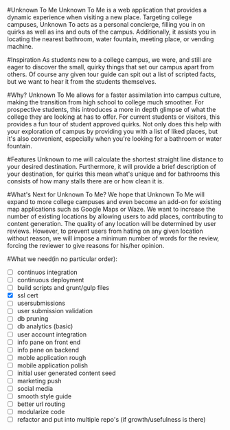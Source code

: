 #Unknown To Me
Unknown To Me is a web application that provides a dynamic experience when visiting a new place. Targeting college campuses, Unknown To acts as a personal concierge, filling you in on quirks as well as ins and outs of the campus. Additionally, it assists you in locating the nearest bathroom, water fountain, meeting place, or vending machine.

#Inspiration
As students new to a college campus, we were, and still are eager to discover the small, quirky things that set our campus apart from others. Of course any given tour guide can spit out a list of scripted facts, but we want to hear it from the students themselves.

#Why?
Unknown To Me allows for a faster assimilation into campus culture, making the transition from high school to college much smoother. For prospective students, this introduces a more in depth glimpse of what the college they are looking at has to offer. For current students or visitors, this provides a fun tour of student approved quirks. Not only does this help with your exploration of campus by providing you with a list of liked places, but it's also convenient, especially when you're looking for a bathroom or water fountain.

#Features
Unknown to me will calculate the shortest straight line distance to your desired destination. Furthermore, it will provide a brief description of your destination, for quirks this mean what's unique and for bathrooms this consists of how many stalls there are or how clean it is.

#What's Next for Unknown To Me?
We hope that Unknown To Me will expand to more college campuses and even become an add-on for existing map applications such as Google Maps or Waze. We want to increase the number of existing locations by allowing users to add places, contributing to content generation. The quality of any location will be determined by user reviews. However, to prevent users from hating on any given location without reason, we will impose a minimum number of words for the review, forcing the reviewer to give reasons for his/her opinion.

#What we need(in no particular order):
- [ ] continuos integration
- [ ] continuous deployment
- [ ] build scripts and grunt/gulp files
- [X] ssl cert
- [ ] usersubmissions
- [ ] user submission validation
- [ ] db pruning
- [ ] db analytics (basic)
- [ ] user account integration
- [ ] info pane on front end
- [ ] info pane on backend
- [ ] moble application rough
- [ ] mobile application polish
- [ ] initial user generated content seed
- [ ] marketing push
- [ ] social media
- [ ] smooth style guide
- [ ] better url routing
- [ ] modularize code
- [ ] refactor and put into multiple repo's (if growth/usefulness is there)
